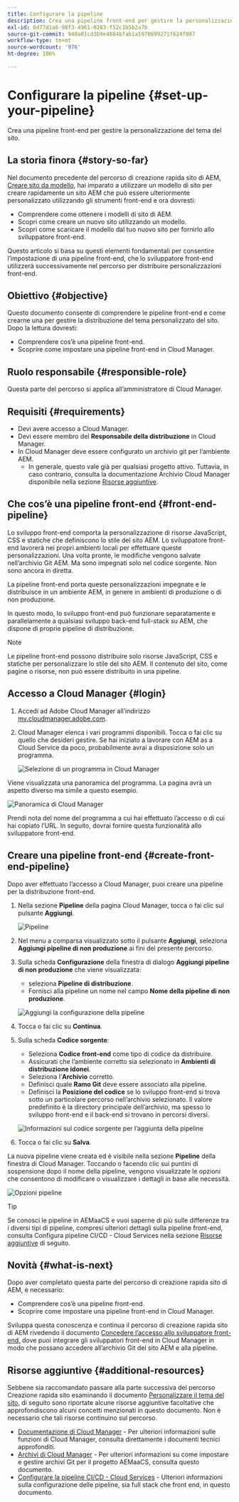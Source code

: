 ```yaml
---
title: Configurare la pipeline
description: Crea una pipeline front-end per gestire la personalizzazione del tema del sito.
exl-id: 0d77d1a6-98f3-4961-9283-f52c1b5b2a7b
source-git-commit: 940a01cd3b9e4804bfab1a5970699271f624f087
workflow-type: tm+mt
source-wordcount: '976'
ht-degree: 100%

---
```


# Configurare la pipeline {#set-up-your-pipeline}

Crea una pipeline front-end per gestire la personalizzazione del tema del sito.

## La storia finora {#story-so-far}

Nel documento precedente del percorso di creazione rapida sito di AEM, [Creare sito da modello,](create-site.md) hai imparato a utilizzare un modello di sito per creare rapidamente un sito AEM che può essere ulteriormente personalizzato utilizzando gli strumenti front-end e ora dovresti:

* Comprendere come ottenere i modelli di sito di AEM.
* Scopri come creare un nuovo sito utilizzando un modello.
* Scopri come scaricare il modello dal tuo nuovo sito per fornirlo allo sviluppatore front-end.

Questo articolo si basa su questi elementi fondamentali per consentire l’impostazione di una pipeline front-end, che lo sviluppatore front-end utilizzerà successivamente nel percorso per distribuire personalizzazioni front-end.

## Obiettivo {#objective}

Questo documento consente di comprendere le pipeline front-end e come crearne una per gestire la distribuzione del tema personalizzato del sito. Dopo la lettura dovresti:

* Comprendere cos’è una pipeline front-end.
* Scoprire come impostare una pipeline front-end in Cloud Manager.

## Ruolo responsabile {#responsible-role}

Questa parte del percorso si applica all’amministratore di Cloud Manager.

## Requisiti  {#requirements}

* Devi avere accesso a Cloud Manager.
* Devi essere membro del **Responsabile della distribuzione** in Cloud Manager.
* In Cloud Manager deve essere configurato un archivio git per l’ambiente AEM.
   * In generale, questo vale già per qualsiasi progetto attivo. Tuttavia, in caso contrario, consulta la documentazione Archivio Cloud Manager disponibile nella sezione [Risorse aggiuntive](#additional-resources).

## Che cos’è una pipeline front-end {#front-end-pipeline}

Lo sviluppo front-end comporta la personalizzazione di risorse JavaScript, CSS e statiche che definiscono lo stile del sito AEM. Lo sviluppatore front-end lavorerà nei propri ambienti locali per effettuare queste personalizzazioni. Una volta pronte, le modifiche vengono salvate nell’archivio Git AEM. Ma sono impegnati solo nel codice sorgente. Non sono ancora in diretta.

La pipeline front-end porta queste personalizzazioni impegnate e le distribuisce in un ambiente AEM, in genere in ambienti di produzione o di non produzione.

In questo modo, lo sviluppo front-end può funzionare separatamente e parallelamente a qualsiasi sviluppo back-end full-stack su AEM, che dispone di proprie pipeline di distribuzione.

>[!NOTE]
>
>Le pipeline front-end possono distribuire solo risorse JavaScript, CSS e statiche per personalizzare lo stile del sito AEM. Il contenuto del sito, come pagine o risorse, non può essere distribuito in una pipeline.

## Accesso a Cloud Manager {#login}

1. Accedi ad Adobe Cloud Manager all’indirizzo [my.cloudmanager.adobe.com](https://my.cloudmanager.adobe.com/).

1. Cloud Manager elenca i vari programmi disponibili. Tocca o fai clic su quello che desideri gestire. Se hai iniziato a lavorare con AEM as a Cloud Service da poco, probabilmente avrai a disposizione solo un programma.

   ![Selezione di un programma in Cloud Manager](assets/cloud-manager-select-program.png)

Viene visualizzata una panoramica del programma. La pagina avrà un aspetto diverso ma simile a questo esempio.

![Panoramica di Cloud Manager](assets/cloud-manager-overview.png)

Prendi nota del nome del programma a cui hai effettuato l’accesso o di cui hai copiato l’URL. In seguito, dovrai fornire questa funzionalità allo sviluppatore front-end.

## Creare una pipeline front-end {#create-front-end-pipeline}

Dopo aver effettuato l’accesso a Cloud Manager, puoi creare una pipeline per la distribuzione front-end.

1. Nella sezione **Pipeline** della pagina Cloud Manager, tocca o fai clic sul pulsante **Aggiungi**.

   ![Pipeline](assets/pipelines-add.png)

1. Nel menu a comparsa visualizzato sotto il pulsante **Aggiungi**, seleziona **Aggiungi pipeline di non produzione** ai fini del presente percorso.

1. Sulla scheda **Configurazione** della finestra di dialogo **Aggiungi pipeline di non produzione** che viene visualizzata:
   * seleziona **Pipeline di distribuzione**.
   * Fornisci alla pipeline un nome nel campo **Nome della pipeline di non produzione**.

   ![Aggiungi la configurazione della pipeline](assets/add-pipeline-configuration.png)

1. Tocca o fai clic su **Continua**.

1. Sulla scheda **Codice sorgente**:
   * Seleziona **Codice front-end** come tipo di codice da distribuire.
   * Assicurati che l’ambiente corretto sia selezionato in **Ambienti di distribuzione idonei**.
   * Seleziona l’**Archivio** corretto.
   * Definisci quale **Ramo Git** deve essere associato alla pipeline.
   * Definisci la **Posizione del codice** se lo sviluppo front-end si trova sotto un particolare percorso nell’archivio selezionato. Il valore predefinito è la directory principale dell’archivio, ma spesso lo sviluppo front-end e il back-end si trovano in percorsi diversi.

   ![Informazioni sul codice sorgente per l’aggiunta della pipeline](assets/add-pipeline-source-code.png)

1. Tocca o fai clic su **Salva**.

La nuova pipeline viene creata ed è visibile nella sezione **Pipeline** della finestra di Cloud Manager. Toccando o facendo clic sui puntini di sospensione dopo il nome della pipeline, vengono visualizzate le opzioni che consentono di modificare o visualizzare i dettagli in base alle necessità.

![Opzioni pipeline](assets/new-pipeline.png)

>[!TIP]
>
>Se conosci le pipeline in AEMaaCS e vuoi saperne di più sulle differenze tra i diversi tipi di pipeline, compresi ulteriori dettagli sulla pipeline front-end, consulta Configura pipeline CI/CD - Cloud Services nella sezione [Risorse aggiuntive](#additional-resources) di seguito.

## Novità {#what-is-next}

Dopo aver completato questa parte del percorso di creazione rapida sito di AEM, è necessario:

* Comprendere cos’è una pipeline front-end.
* Scoprire come impostare una pipeline front-end in Cloud Manager.

Sviluppa questa conoscenza e continua il percorso di creazione rapida sito di AEM rivedendo il documento [Concedere l’accesso allo sviluppatore front-end,](grant-access.md) dove puoi integrare gli sviluppatori front-end in Cloud Manager in modo che possano accedere all’archivio Git del sito AEM e alla pipeline.

## Risorse aggiuntive {#additional-resources}

Sebbene sia raccomandato passare alla parte successiva del percorso Creazione rapida sito esaminando il documento [Personalizzare il tema del sito,](customize-theme.md) di seguito sono riportate alcune risorse aggiuntive facoltative che approfondiscono alcuni concetti menzionati in questo documento. Non è necessario che tali risorse continuino sul percorso.

* [Documentazione di Cloud Manager](https://experienceleague.adobe.com/docs/experience-manager-cloud-service/onboarding/onboarding-concepts/cloud-manager-introduction.html?lang=it) - Per ulteriori informazioni sulle funzioni di Cloud Manager, consulta direttamente i documenti tecnici approfonditi.
* [Archivi di Cloud Manager](/help/implementing/cloud-manager/managing-code/cloud-manager-repositories.md) - Per ulteriori informazioni su come impostare e gestire archivi Git per il progetto AEMaaCS, consulta questo documento.
* [Configurare la pipeline CI/CD - Cloud Services](/help/implementing/cloud-manager/configuring-pipelines/introduction-ci-cd-pipelines.md) - Ulteriori informazioni sulla configurazione delle pipeline, sia full stack che front end, in questo documento.
